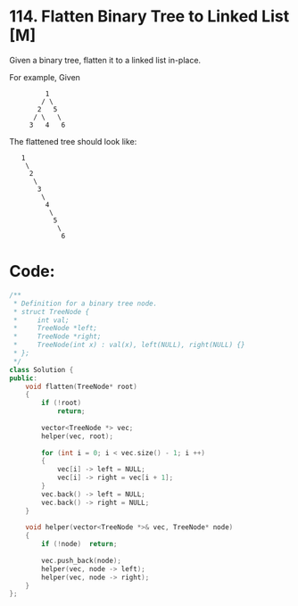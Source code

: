 # 114. Flatten Binary Tree to Linked List [M]
Given a binary tree, flatten it to a linked list in-place.

For example,
Given
```
         1
        / \
       2   5
      / \   \
     3   4   6
```
The flattened tree should look like:
```
   1
    \
     2
      \
       3
        \
         4
          \
           5
            \
             6
```

# Code:
```c++
/**
 * Definition for a binary tree node.
 * struct TreeNode {
 *     int val;
 *     TreeNode *left;
 *     TreeNode *right;
 *     TreeNode(int x) : val(x), left(NULL), right(NULL) {}
 * };
 */
class Solution {
public:
    void flatten(TreeNode* root) 
    {
        if (!root)
            return;
            
        vector<TreeNode *> vec;
        helper(vec, root);
        
        for (int i = 0; i < vec.size() - 1; i ++)
        {    
            vec[i] -> left = NULL;
            vec[i] -> right = vec[i + 1];
        }
        vec.back() -> left = NULL;
        vec.back() -> right = NULL;
    }
    
    void helper(vector<TreeNode *>& vec, TreeNode* node)
    {
        if (!node)  return;
        
        vec.push_back(node);
        helper(vec, node -> left);
        helper(vec, node -> right);
    }
};
```
